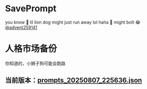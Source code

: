 # SavePrompt
you know 🫠 lil lion dog might just run away lol
haha 🐶 might bolt 😂 [@advent259141](https://github.com/advent259141)

# 人格市场备份
你知道的，小狮子狗可能会跑路

## 当前版本：[prompts_20250807_225636.json](https://github.com/Larch-C/SavePrompt/blob/main/prompts_20250807_225636.json)
